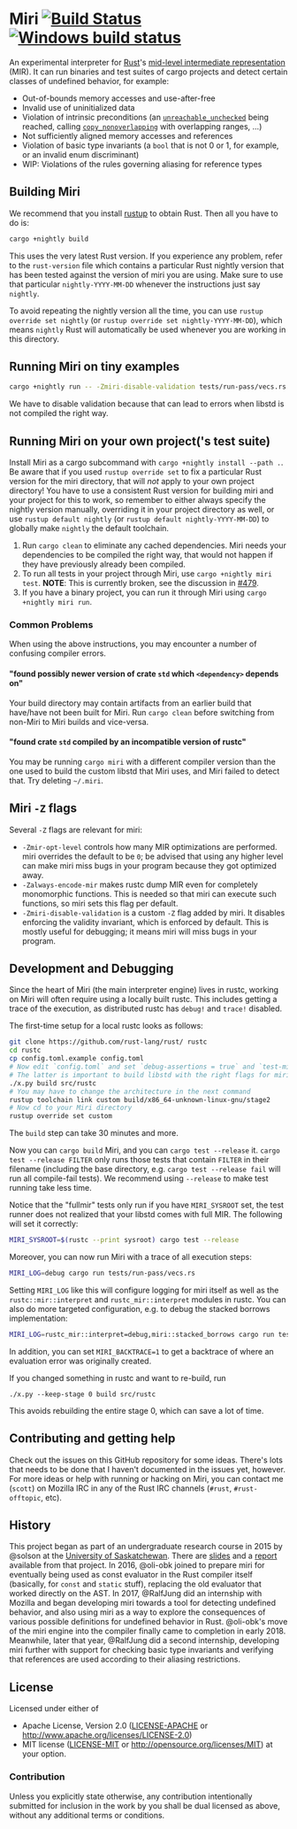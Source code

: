 # Miri [![Build Status](https://travis-ci.org/solson/miri.svg?branch=master)](https://travis-ci.org/solson/miri) [![Windows build status](https://ci.appveyor.com/api/projects/status/github/solson/miri?svg=true)](https://ci.appveyor.com/project/solson63299/miri)


An experimental interpreter for [Rust][rust]'s
[mid-level intermediate representation][mir] (MIR).  It can run binaries and
test suites of cargo projects and detect certain classes of undefined behavior,
for example:

* Out-of-bounds memory accesses and use-after-free
* Invalid use of uninitialized data
* Violation of intrinsic preconditions (an [`unreachable_unchecked`] being
  reached, calling [`copy_nonoverlapping`] with overlapping ranges, ...)
* Not sufficiently aligned memory accesses and references
* Violation of basic type invariants (a `bool` that is not 0 or 1, for example,
  or an invalid enum discriminant)
* WIP: Violations of the rules governing aliasing for reference types

[rust]: https://www.rust-lang.org/
[mir]: https://github.com/rust-lang/rfcs/blob/master/text/1211-mir.md
[`unreachable_unchecked`]: https://doc.rust-lang.org/stable/std/hint/fn.unreachable_unchecked.html
[`copy_nonoverlapping`]: https://doc.rust-lang.org/stable/std/ptr/fn.copy_nonoverlapping.html

## Building Miri

We recommend that you install [rustup] to obtain Rust. Then all you have
to do is:

```sh
cargo +nightly build
```

This uses the very latest Rust version.  If you experience any problem, refer to
the `rust-version` file which contains a particular Rust nightly version that
has been tested against the version of miri you are using.  Make sure to use
that particular `nightly-YYYY-MM-DD` whenever the instructions just say
`nightly`.

To avoid repeating the nightly version all the time, you can use
`rustup override set nightly` (or `rustup override set nightly-YYYY-MM-DD`),
which means `nightly` Rust will automatically be used whenever you are working
in this directory.

[rustup]: https://www.rustup.rs

## Running Miri on tiny examples

```sh
cargo +nightly run -- -Zmiri-disable-validation tests/run-pass/vecs.rs # Or whatever test you like.
```

We have to disable validation because that can lead to errors when libstd is not
compiled the right way.

## Running Miri on your own project('s test suite)

Install Miri as a cargo subcommand with `cargo +nightly install --path .`.  Be
aware that if you used `rustup override set` to fix a particular Rust version
for the miri directory, that will *not* apply to your own project directory!
You have to use a consistent Rust version for building miri and your project for
this to work, so remember to either always specify the nightly version manually,
overriding it in your project directory as well, or use `rustup default nightly`
(or `rustup default nightly-YYYY-MM-DD`) to globally make `nightly` the default
toolchain.

1. Run `cargo clean` to eliminate any cached dependencies.  Miri needs your
   dependencies to be compiled the right way, that would not happen if they have
   previously already been compiled.
2. To run all tests in your project through Miri, use `cargo +nightly miri test`.
   **NOTE**: This is currently broken, see the discussion in
   [#479](https://github.com/solson/miri/issues/479).
3. If you have a binary project, you can run it through Miri using `cargo
   +nightly miri run`.

### Common Problems

When using the above instructions, you may encounter a number of confusing compiler
errors.

#### "found possibly newer version of crate `std` which `<dependency>` depends on"

Your build directory may contain artifacts from an earlier build that have/have
not been built for Miri. Run `cargo clean` before switching from non-Miri to
Miri builds and vice-versa.

#### "found crate `std` compiled by an incompatible version of rustc"

You may be running `cargo miri` with a different compiler version than the one
used to build the custom libstd that Miri uses, and Miri failed to detect that.
Try deleting `~/.miri`.

## Miri `-Z` flags

Several `-Z` flags are relevant for miri:

* `-Zmir-opt-level` controls how many MIR optimizations are performed.  miri
  overrides the default to be `0`; be advised that using any higher level can
  make miri miss bugs in your program because they got optimized away.
* `-Zalways-encode-mir` makes rustc dump MIR even for completely monomorphic
  functions.  This is needed so that miri can execute such functions, so miri
  sets this flag per default.
* `-Zmiri-disable-validation` is a custom `-Z` flag added by miri.  It disables
  enforcing the validity invariant, which is enforced by default.  This is
  mostly useful for debugging; it means miri will miss bugs in your program.

## Development and Debugging

Since the heart of Miri (the main interpreter engine) lives in rustc, working on
Miri will often require using a locally built rustc. This includes getting a
trace of the execution, as distributed rustc has `debug!` and `trace!` disabled.

The first-time setup for a local rustc looks as follows:
```sh
git clone https://github.com/rust-lang/rust/ rustc
cd rustc
cp config.toml.example config.toml
# Now edit `config.toml` and set `debug-assertions = true` and `test-miri = true`.
# The latter is important to build libstd with the right flags for miri.
./x.py build src/rustc
# You may have to change the architecture in the next command
rustup toolchain link custom build/x86_64-unknown-linux-gnu/stage2
# Now cd to your Miri directory
rustup override set custom
```
The `build` step can take 30 minutes and more.

Now you can `cargo build` Miri, and you can `cargo test --release` it.  `cargo
test --release FILTER` only runs those tests that contain `FILTER` in their
filename (including the base directory, e.g. `cargo test --release fail` will
run all compile-fail tests).  We recommend using `--release` to make test
running take less time.

Notice that the "fullmir" tests only run if you have `MIRI_SYSROOT` set, the
test runner does not realized that your libstd comes with full MIR.  The
following will set it correctly:
```sh
MIRI_SYSROOT=$(rustc --print sysroot) cargo test --release
```

Moreover, you can now run Miri with a trace of all execution steps:
```sh
MIRI_LOG=debug cargo run tests/run-pass/vecs.rs
```

Setting `MIRI_LOG` like this will configure logging for miri itself as well as
the `rustc::mir::interpret` and `rustc_mir::interpret` modules in rustc.  You
can also do more targeted configuration, e.g. to debug the stacked borrows
implementation:
```sh
MIRI_LOG=rustc_mir::interpret=debug,miri::stacked_borrows cargo run tests/run-pass/vecs.rs
```

In addition, you can set `MIRI_BACKTRACE=1` to get a backtrace of where an
evaluation error was originally created.

If you changed something in rustc and want to re-build, run
```
./x.py --keep-stage 0 build src/rustc
```
This avoids rebuilding the entire stage 0, which can save a lot of time.

## Contributing and getting help

Check out the issues on this GitHub repository for some ideas. There's lots that
needs to be done that I haven't documented in the issues yet, however. For more
ideas or help with running or hacking on Miri, you can contact me (`scott`) on
Mozilla IRC in any of the Rust IRC channels (`#rust`, `#rust-offtopic`, etc).

## History

This project began as part of an undergraduate research course in 2015 by
@solson at the [University of Saskatchewan][usask].  There are [slides] and a
[report] available from that project.  In 2016, @oli-obk joined to prepare miri
for eventually being used as const evaluator in the Rust compiler itself
(basically, for `const` and `static` stuff), replacing the old evaluator that
worked directly on the AST.  In 2017, @RalfJung did an internship with Mozilla
and began developing miri towards a tool for detecting undefined behavior, and
also using miri as a way to explore the consequences of various possible
definitions for undefined behavior in Rust.  @oli-obk's move of the miri engine
into the compiler finally came to completion in early 2018.  Meanwhile, later
that year, @RalfJung did a second internship, developing miri further with
support for checking basic type invariants and verifying that references are
used according to their aliasing restrictions.

[usask]: https://www.usask.ca/
[slides]: https://solson.me/miri-slides.pdf
[report]: https://solson.me/miri-report.pdf

## License

Licensed under either of
  * Apache License, Version 2.0 ([LICENSE-APACHE](LICENSE-APACHE) or
    http://www.apache.org/licenses/LICENSE-2.0)
  * MIT license ([LICENSE-MIT](LICENSE-MIT) or
    http://opensource.org/licenses/MIT) at your option.

### Contribution

Unless you explicitly state otherwise, any contribution intentionally submitted
for inclusion in the work by you shall be dual licensed as above, without any
additional terms or conditions.
